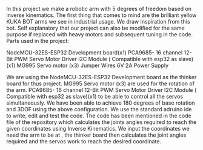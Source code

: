 In this project we make a robotic arm with 5 degrees of freedom based on inverse kinematics.
The first thing that comes to mind are the brilliant yellow KUKA BOT arms we see in industrial usage. We draw inspiration from this bot. Self explanatory that our project can also be modified for the same purpose if replaced with heavy motors and subsequent tuning in the code.
Parts used in the project:

NodeMCU-32ES-ESP32 Development board(x1)
PCA9685- 16 channel 12-Bit PWM Servo Motor Driver I2C Module ( Compatible with esp32 as slave)(x1)
MG995 Servo motor (x3)
Jumper Wires
6V 2A Power Supply

We are using the NodeMCU-32ES-ESP32 Development board as the thinker board for thus project.
MG995 Servo motor (x3) are used for the rotation of the arm.
PCA9685- 16 channel 12-Bit PWM Servo Motor Driver I2C Module ( Compatible with esp32 as slave)(x1) to be able to control all the servos simultaneously. We have been able to achieve 180 degrees of  base rotation and 3DOF using the above configuration.
We use the standard adruino ide to write, edit and test the code.
The code has been mentioned in the code file of the repository which calculates the joints angles required to reach the given coordinates using Inverse Kinematics.
We input the coordinates we need the arm to be at , the thinker board then calculates the joint angles required and the servos work to reach the desired coordinate.


